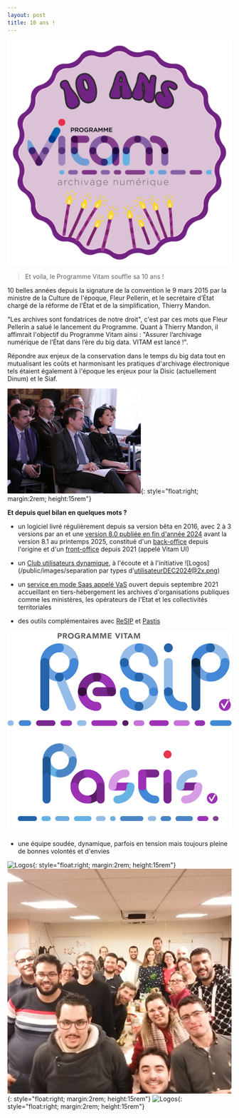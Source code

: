 ```yaml
---
layout: post
title: 10 ans !
---
```


![Logos](/public/images/sticker_10ans_Vitam.png)
> Et voila, le Programme Vitam souffle sa 10 ans !

10 belles années depuis la signature de la convention le 9 mars 2015 par la ministre de la Culture de l'époque, Fleur Pellerin, et le secrétaire d’État chargé de la réforme de l’État et de la simplification, Thierry Mandon.

"Les archives sont fondatrices de notre droit", c'est par ces mots que Fleur Pellerin a salué le lancement du Programme. Quant à Thierry Mandon, il affimrait l'objectif du Programme Vitam ainsi : "Assurer l’archivage numérique de l’État dans l’ère du big data. VITAM est lancé !".

Répondre aux enjeux de la conservation dans le temps du big data tout en mutualisant les coûts et harmonisant les pratiques d'archivage électronique tels étaient également à l'époque les enjeux pour la Disic (actuellement Dinum) et le Siaf.

![15 mars 2015, signature de la convention](/public/images/vitam_350.jpg){: style="float:right; margin:2rem; height:15rem"}

**Et depuis quel bilan en quelques mots ?**

- un logiciel livré régulièrement depuis sa version bêta en 2016, avec 2 à 3 versions par an et une [version 8.0 publiée en fin d'année 2024](https://www.programmevitam.fr/2024/12/16/version8_0/) avant la version 8.1 au printemps 2025, constitué d'un [back-office](https://www.programmevitam.fr/pages/logiciel/logiciel_backoffice/) depuis l'origine et d'un [front-office](https://www.programmevitam.fr/pages/logiciel/logiciel_frontoffice/) depuis 2021 (appelé Vitam UI)

- un [Club utilisateurs dynamique](https://www.programmevitam.fr/pages/presentation/pres_acteurs_club/), à l'écoute et à l'initiative
![Logos](/public/images/separation par types d'utilisateurDEC2024@2x.png)

- un [service en mode Saas appelé VaS](https://www.programmevitam.fr/pages/VaS/) ouvert depuis septembre 2021 accueillant en tiers-hébergement les archives d'organisations publiques comme les ministères, les opérateurs de l'Etat et les collectivités territoriales

- des outils complémentaires avec [ReSIP](https://www.programmevitam.fr/pages/ressources/resip/) et [Pastis](https://www.programmevitam.fr/pages/ressources/pastis/)

![Logos](/public/images/ReSIP.jpg) ![Logos](/public/images/Pastis.png)

- une équipe soudée, dynamique, parfois en tension mais toujours pleine de bonnes volontés et d'envies

![Logos](/public/images/soirée_beta.png){: style="float:right; margin:2rem; height:15rem"}
![Logos](/public/images/DSCF0526.JPG){: style="float:right; margin:2rem; height:15rem"}
![Logos](/public/images/202411_visite_senat.png){: style="float:right; margin:2rem; height:15rem"}